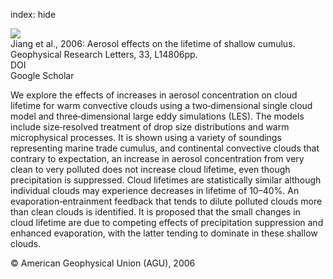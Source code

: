 index: hide

<div class="Citation">
    <div class="Citation-thumb CitationThumb-linked"  data-href="https://doi.org/10.1029/2006gl026024">
      <img src="https://static.claimspace.cloud/climate-study-static/refs/thumbs/7/Jiang_et_al_2006-thumb.png" />
    </div>

  <div class="Citation-body">
    <div class="Citation-text">Jiang et al., 2006: Aerosol effects on the lifetime of shallow cumulus. <span class="Article-journal">Geophysical Research Letters, </span><span class="Article-volume">33, </span>L14806pp.</div>
    <div class="Citation-links">
      <div class="CitationLink" data-href="https://doi.org/10.1029/2006gl026024">
        <div class="CitationLink-icon CitationLink-Doi"></div>
        <div class="CitationLink-text">DOI</div>
      </div>
      <div class="CitationLink" data-href="https://scholar.google.com/scholar?q=10.1029/2006gl026024">
        <div class="CitationLink-icon CitationLink-Scholar"></div>
        <div class="CitationLink-text">Google Scholar</div>
      </div>
    </div>
  </div>
</div>

We explore the effects of increases in aerosol concentration on cloud lifetime for warm convective clouds using a two‐dimensional single cloud model and three‐dimensional large eddy simulations (LES). The models include size‐resolved treatment of drop size distributions and warm microphysical processes. It is shown using a variety of soundings representing marine trade cumulus, and continental convective clouds that contrary to expectation, an increase in aerosol concentration from very clean to very polluted does not increase cloud lifetime, even though precipitation is suppressed. Cloud lifetimes are statistically similar although individual clouds may experience decreases in lifetime of 10–40%. An evaporation‐entrainment feedback that tends to dilute polluted clouds more than clean clouds is identified. It is proposed that the small changes in cloud lifetime are due to competing effects of precipitation suppression and enhanced evaporation, with the latter tending to dominate in these shallow clouds.

<div class="Citation-copy">
&copy; American Geophysical Union (AGU), 2006
</div>